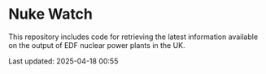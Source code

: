 # Nuke Watch

This repository includes code for retrieving the latest information available on the output of EDF nuclear power plants in the UK.

Last updated: 2025-04-18 00:55